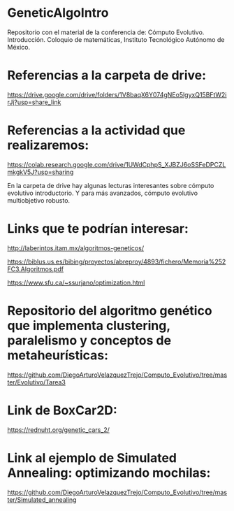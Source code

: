 # GeneticAlgoIntro
Repositorio con el material de la conferencia de: Cómputo Evolutivo. Introducción. Coloquio de matemáticas, Instituto Tecnológico Autónomo de México. 

# Referencias a la carpeta de drive: 

https://drive.google.com/drive/folders/1V8baqX6Y074gNEo5lgyxQ15BFtW2irJj?usp=share_link

# Referencias a la actividad que realizaremos: 

https://colab.research.google.com/drive/1UWdCphpS_XJBZJ6oSSFeDPCZLmkgkV5J?usp=sharing

En la carpeta de drive hay algunas lecturas interesantes sobre cómputo evolutivo introductorio. Y para más avanzados, cómputo evolutivo multiobjetivo robusto. 

# Links que te podrían interesar: 

http://laberintos.itam.mx/algoritmos-geneticos/

https://biblus.us.es/bibing/proyectos/abreproy/4893/fichero/Memoria%252FC3.Algoritmos.pdf

https://www.sfu.ca/~ssurjano/optimization.html

# Repositorio del algoritmo genético que implementa clustering, paralelismo y conceptos de metaheurísticas: 

https://github.com/DiegoArturoVelazquezTrejo/Computo_Evolutivo/tree/master/Evolutivo/Tarea3

# Link de BoxCar2D: 

https://rednuht.org/genetic_cars_2/

# Link al ejemplo de Simulated Annealing: optimizando mochilas: 

https://github.com/DiegoArturoVelazquezTrejo/Computo_Evolutivo/tree/master/Simulated_annealing